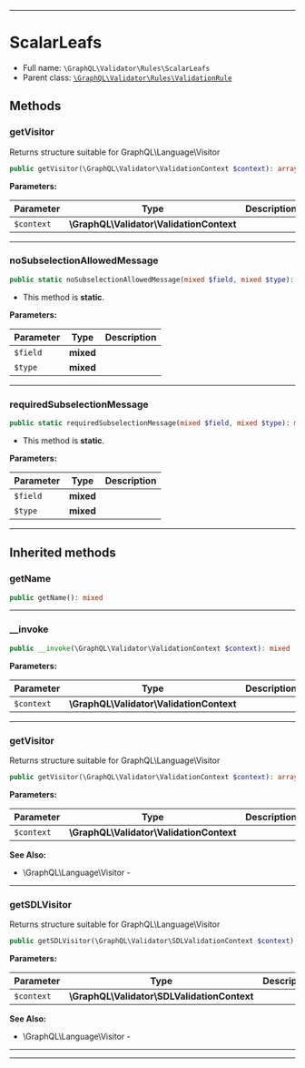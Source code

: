 ***

# ScalarLeafs

* Full name: `\GraphQL\Validator\Rules\ScalarLeafs`
* Parent class: [`\GraphQL\Validator\Rules\ValidationRule`](./ValidationRule.md)

## Methods

### getVisitor

Returns structure suitable for GraphQL\Language\Visitor

```php
public getVisitor(\GraphQL\Validator\ValidationContext $context): array
```

**Parameters:**

| Parameter | Type | Description |
|-----------|------|-------------|
| `$context` | **\GraphQL\Validator\ValidationContext** |  |

***

### noSubselectionAllowedMessage

```php
public static noSubselectionAllowedMessage(mixed $field, mixed $type): mixed
```

* This method is **static**.

**Parameters:**

| Parameter | Type | Description |
|-----------|------|-------------|
| `$field` | **mixed** |  |
| `$type` | **mixed** |  |

***

### requiredSubselectionMessage

```php
public static requiredSubselectionMessage(mixed $field, mixed $type): mixed
```

* This method is **static**.

**Parameters:**

| Parameter | Type | Description |
|-----------|------|-------------|
| `$field` | **mixed** |  |
| `$type` | **mixed** |  |

***

## Inherited methods

### getName

```php
public getName(): mixed
```

***

### __invoke

```php
public __invoke(\GraphQL\Validator\ValidationContext $context): mixed
```

**Parameters:**

| Parameter | Type | Description |
|-----------|------|-------------|
| `$context` | **\GraphQL\Validator\ValidationContext** |  |

***

### getVisitor

Returns structure suitable for GraphQL\Language\Visitor

```php
public getVisitor(\GraphQL\Validator\ValidationContext $context): array
```

**Parameters:**

| Parameter | Type | Description |
|-----------|------|-------------|
| `$context` | **\GraphQL\Validator\ValidationContext** |  |

**See Also:**

* \GraphQL\Language\Visitor -

***

### getSDLVisitor

Returns structure suitable for GraphQL\Language\Visitor

```php
public getSDLVisitor(\GraphQL\Validator\SDLValidationContext $context): array
```

**Parameters:**

| Parameter | Type | Description |
|-----------|------|-------------|
| `$context` | **\GraphQL\Validator\SDLValidationContext** |  |

**See Also:**

* \GraphQL\Language\Visitor -

***


***

